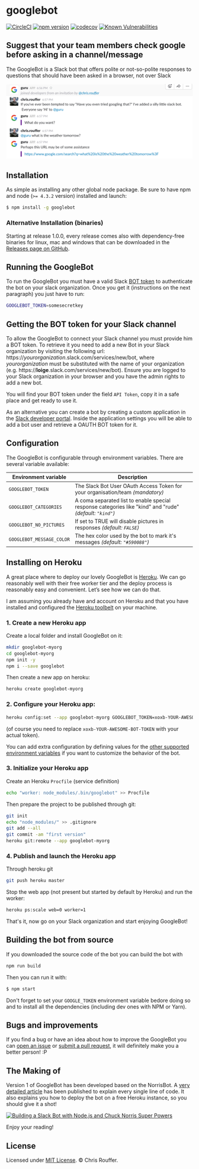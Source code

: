 # googlebot

[![CircleCI](https://circleci.com/gh/crouffer/googlebot.svg?style=shield)](https://circleci.com/gh/crouffer/googlebot)
[![npm version](https://badge.fury.io/js/googlebot.svg)](http://badge.fury.io/js/googlebot)
[![codecov](https://codecov.io/gh/crouffer/googlebot/branch/master/graph/badge.svg)](https://codecov.io/gh/crouffer/googlebot)
[![Known Vulnerabilities](https://snyk.io/test/github/crouffer/googlebot/badge.svg)](https://snyk.io/test/github/crouffer/googlebot)

## Suggest that your team members check google before asking in a channel/message

The GoogleBot is a Slack bot that offers polite or not-so-polite responses to questions that should have been asked in a browser, not over Slack

![GoogleBot in action](assets/screenshot.png)


## Installation

As simple as installing any other global node package. Be sure to have npm and node (`>= 4.3.2` version) installed and launch:

```bash
$ npm install -g googlebot
```


### Alternative Installation (binaries)

Starting at release 1.0.0, every release comes also with dependency-free binaries for linux, mac and windows that can be downloaded in
the [Releases page on GitHub](https://github.com/crouffer/googlebot/releases).


## Running the GoogleBot

To run the GoogleBot you must have a valid Slack [BOT token](#getting-the-bot-token-for-your-slack-channel) to authenticate the bot on your slack organization. Once you get it (instructions on the next paragraph) you just have to run:


```bash
GOOGLEBOT_TOKEN=somesecretkey
```


## Getting the BOT token for your Slack channel

To allow the GoogleBot to connect your Slack channel you must provide him a BOT token. To retrieve it you need to add a new Bot in your Slack organization by visiting the following url: https://*yourorganization*.slack.com/services/new/bot, where *yourorganization* must be substituted with the name of your organization (e.g. https://**loige**.slack.com/services/new/bot). Ensure you are logged to your Slack organization in your browser and you have the admin rights to add a new bot.

You will find your BOT token under the field `API Token`, copy it in a safe place and get ready to use it.

As an alternative you can create a bot by creating a custom application in the [Slack developer portal](https://api.slack.com/apps). Inside the application settings you will be able to add a bot user and retrieve a OAUTH BOT token for it.


## Configuration

The GoogleBot is configurable through environment variables. There are several variable available:


| Environment variable | Description |
|----------------------|-------------|
| `GOOGLEBOT_TOKEN` | The Slack Bot User OAuth Access Token for your organisation/team *(mandatory)* |
| `GOOGLEBOT_CATEGORIES` | A coma separated list to enable special response categories like "kind" and "rude" *(default: `"kind"`)* |
| `GOOGLEBOT_NO_PICTURES` | If set to TRUE will disable pictures in responses *(default: `FALSE`)* |
| `GOOGLEBOT_MESSAGE_COLOR` | The hex color used by the bot to mark it's messages *(default: `"#590088"`)* |


## Installing on Heroku

A great place where to deploy our lovely GoogleBot is [Heroku](https://heroku.com). We can go reasonably well with their free worker tier and the deploy process is reasonably easy and convenient. Let’s see how we can do that.

I am assuming you already have and account on Heroku and that you have installed and configured the [Heroku toolbelt](https://devcenter.heroku.com/articles/heroku-cli) on your machine.

### 1. Create a new Heroku app

Create a local folder and install GoogleBot on it:

```bash
mkdir googlebot-myorg
cd googlebot-myorg
npm init -y
npm i --save googlebot
```

Then create a new app on heroku:

```bash
heroku create googlebot-myorg
```

### 2. Configure your Heroku app:

```bash
heroku config:set --app googlebot-myorg GOOGLEBOT_TOKEN=xoxb-YOUR-AWESOME-BOT-TOKEN
```

(of course you need to replace `xoxb-YOUR-AWESOME-BOT-TOKEN` with your actual token).

You can add extra configuration by defining values for the [other supported environment variables](#configuration) if you want to customize the behavior of the bot.

### 3. Initialize your Heroku app

Create an Heroku `Procfile` (service definition)

```bash
echo "worker: node_modules/.bin/googlebot" >> Procfile
```

Then prepare the project to be published through git:

```bash
git init
echo "node_modules/" >> .gitignore
git add --all
git commit -am "first version"
heroku git:remote --app googlebot-myorg
```

### 4. Publish and launch the Heroku app

Through heroku git

```bash
git push heroku master
```

Stop the web app (not present but started by default by Heroku) and run the worker:

```bash
heroku ps:scale web=0 worker=1
```

That's it, now go on your Slack organization and start enjoying GoogleBot!


## Building the bot from source

If you downloaded the source code of the bot you can build the bot with

```bash
npm run build
```

Then you can run it with:

```bash
$ npm start
```

Don't forget to set your `GOOGLE_TOKEN` environment variable bedore doing so and to install all the dependencies (including dev ones with NPM or Yarn).


## Bugs and improvements

If you find a bug or have an idea about how to improve the GoogleBot you can [open an issue](https://github.com/crouffer/googlebot/issues) or [submit a pull request](https://github.com/crouffer/googlebot/pulls), it will definitely make you a better person! :P


## The Making of

Version 1 of GoogleBot has been developed based on the NorrisBot.  A [very detailed article](https://scotch.io/tutorials/building-a-slack-bot-with-node-js-and-chuck-norris-super-powers) has been published to explain every single line of code. It also explains you how to deploy the bot on a free Heroku instance, so you should give it a shot!

[![Building a Slack Bot with Node.js and Chuck Norris Super Powers](https://scotch.io/wp-content/uploads/2015/09/build-a-slack-bot-with-node-and-chuck-norris-super-powers.png)](https://scotch.io/tutorials/building-a-slack-bot-with-node-js-and-chuck-norris-super-powers)

Enjoy your reading!


## License

Licensed under [MIT License](LICENSE). © Chris Rouffer.